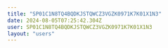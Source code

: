 ```yaml
---
title: "SP01C1N8TQ4BQDKJSTQWCZ3VGZK0971K7K01X1N3"
date: 2024-08-05T07:25:42.304Z
user: SP01C1N8TQ4BQDKJSTQWCZ3VGZK0971K7K01X1N3
layout: "users"
---
```

    